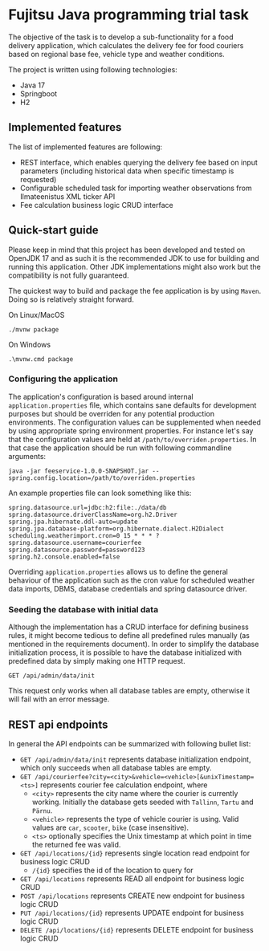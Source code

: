 # Fujitsu Java programming trial task

The objective of the task is to develop a sub-functionality for a food delivery application, which
calculates the delivery fee for food couriers based on regional base fee, vehicle type and weather conditions.

The project is written using following technologies:
* Java 17
* Springboot
* H2

## Implemented features

The list of implemented features are following:  
* REST interface, which enables querying the delivery fee based on input parameters (including historical data when specific timestamp is requested)
* Configurable scheduled task for importing weather observations from Ilmateenistus XML ticker API
* Fee calculation business logic CRUD interface

## Quick-start guide

Please keep in mind that this project has been developed and tested on OpenJDK 17 and as such it is the recommended JDK to use for building and running this application.
Other JDK implementations might also work but the compatibility is not fully guaranteed.

The quickest way to build and package the fee application is by using `Maven`. Doing so is relatively straight forward.

On Linux/MacOS
```
./mvnw package
```

On Windows
```
.\mvnw.cmd package
```

### Configuring the application

The application's configuration is based around internal `application.properties` file, which contains sane defaults for development purposes but should be overriden for any 
potential production environments. The configuration values can be supplemented when needed by using appropriate spring environment properties. For instance let's say that
the configuration values are held at `/path/to/overriden.properties`. In that case the application should be run with following commandline arguments:  
```
java -jar feeservice-1.0.0-SNAPSHOT.jar --spring.config.location=/path/to/overriden.properties
```

An example properties file can look something like this:  
```
spring.datasource.url=jdbc:h2:file:./data/db
spring.datasource.driverClassName=org.h2.Driver
spring.jpa.hibernate.ddl-auto=update
spring.jpa.database-platform=org.hibernate.dialect.H2Dialect
scheduling.weatherimport.cron=0 15 * * * ?
spring.datasource.username=courierfee
spring.datasource.password=password123
spring.h2.console.enabled=false
```

Overriding `application.properties` allows us to define the general behaviour of the application such as the cron value for scheduled weather data imports,
DBMS, database credentials and spring datasource driver. 

### Seeding the database with initial data

Although the implementation has a CRUD interface for defining business rules, it might become tedious to define all predefined rules manually (as mentioned in the requirements document). 
In order to simplify the database initialization process, it is possible to have the database initialized with predefined data by simply making one HTTP request.
```seeding
GET /api/admin/data/init
```
This request only works when all database tables are empty, otherwise it will fail with an error message.

## REST api endpoints

In general the API endpoints can be summarized with following bullet list:  
* `GET /api/admin/data/init` represents database initialization endpoint, which only succeeds when all database tables are empty.
* `GET /api/courierfee?city=<city>&vehicle=<vehicle>[&unixTimestamp=<ts>]` represents courier fee calculation endpoint, where
  * `<city>` represents the city name where the courier is currently working. Initially the database gets seeded with `Tallinn`, `Tartu` and `Pärnu`.
  * `<vehicle>` represents the type of vehicle courier is using. Valid values are `car`, `scooter`, `bike` (case insensitive).
  * `<ts>` optionally specifies the Unix timestamp at which point in time the returned fee was valid.
* `GET /api/locations/{id}` represents single location read endpoint for business logic CRUD
  * `/{id}` specifies the id of the location to query for
* `GET /api/locations` represents READ all endpoint for business logic CRUD
* `POST /api/locations` represents CREATE new endpoint for business logic CRUD
* `PUT /api/locations/{id}` represents UPDATE endpoint for business logic CRUD
* `DELETE /api/locations/{id}` represents DELETE endpoint for business logic CRUD
